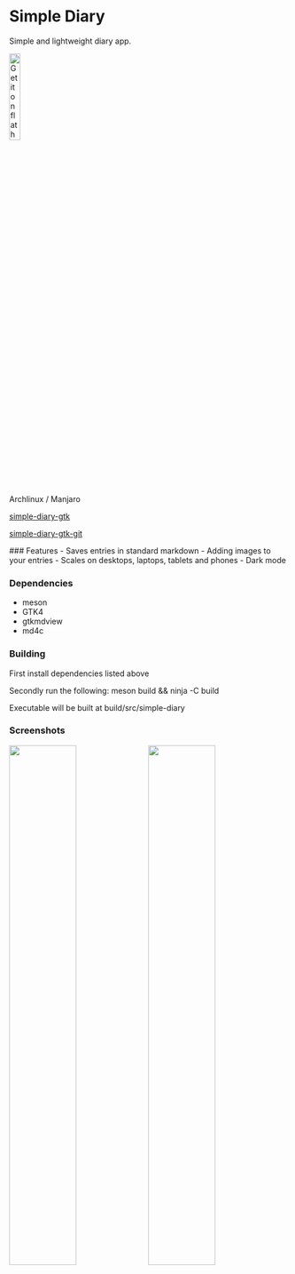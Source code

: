 Simple Diary
============

Simple and lightweight diary app.

<a href="https://flathub.org/apps/details/com.bjareholt.johan.SimpleDiary">
  <img src="https://flathub.org/assets/badges/flathub-badge-en.svg" alt="Get it on flathub" width="20%">
</a>

Archlinux / Manjaro

<p>
  <a href="https://aur.archlinux.org/packages/simple-diary-gtk">
  simple-diary-gtk
</a>
</p>
<p>
<a href="https://aur.archlinux.org/packages/simple-diary-gtk-git">
  simple-diary-gtk-git
</a>
</p>
### Features
- Saves entries in standard markdown
- Adding images to your entries
- Scales on desktops, laptops, tablets and phones
- Dark mode

### Dependencies
- meson
- GTK4
- gtkmdview
- md4c

### Building

First install dependencies listed above

Secondly run the following: meson build && ninja -C build

Executable will be built at build/src/simple-diary

### Screenshots

<div>
  <img width="49%" src="https://johan.bjareholt.com/img/projects/simple-diary/entry_view.png">
  <img width="49%" src="https://johan.bjareholt.com/img/projects/simple-diary/entry_edit.png">
</div>
